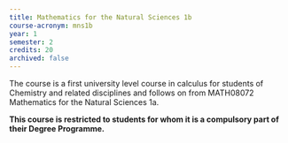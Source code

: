 ```yaml
---
title: Mathematics for the Natural Sciences 1b
course-acronym: mns1b
year: 1
semester: 2
credits: 20
archived: false
---
```


The course is a first university level course in calculus for students of Chemistry and related disciplines and follows on from MATH08072 Mathematics for the Natural Sciences 1a.

**This course is restricted to students for whom it is a compulsory part of their Degree Programme.**